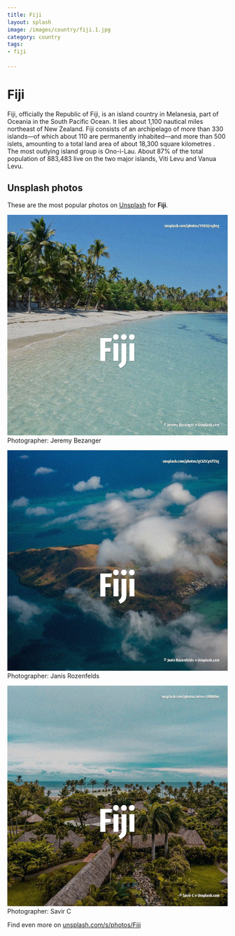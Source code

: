 ```yaml
---
title: Fiji
layout: splash
image: /images/country/fiji.1.jpg
category: country
tags:
- fiji

---
```

# Fiji

Fiji, officially the Republic of Fiji, is an island country in Melanesia, part of Oceania in the 
South Pacific Ocean.
It lies about 1,100 nautical miles  northeast of New Zealand.
Fiji consists of an archipelago of more than 330 islands—of which about 110 are permanently 
inhabited—and more than 500 islets, amounting to a total land area of about 18,300 square 
kilometres .
The most outlying island group is Ono-i-Lau.
About 87% of the total population of 883,483 live on the two major islands, Viti Levu and Vanua 
Levu.

 
## Unsplash photos
These are the most popular photos on [Unsplash](https://unsplash.com) for **Fiji**.
 
![Fiji](/images/country/fiji.1.jpg)
Photographer:  Jeremy Bezanger
 
![Fiji](/images/country/fiji.2.jpg)
Photographer:  Janis Rozenfelds
 
![Fiji](/images/country/fiji.3.jpg)
Photographer:  Savir C
 
Find even more on [unsplash.com/s/photos/Fiji](https://unsplash.com/s/photos/Fiji)
 
